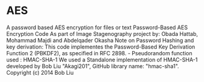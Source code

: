 # AES
A password based AES encryption for files or text
Password-Based AES Encryption Code
As part of Image Stagenography project by: Obada Hattab, Mohammad Majdi and Abdelqader Okasha
Note on Password Hashing and key derivation:
This code implementes the Password-Based Key Derivation Function 2 (PBKDF2), as specified in RFC 2898. - Pseudorandom function used : HMAC-SHA-1
We used a Standalone implementation of HMAC-SHA-1 developed by Bob Liu "Akagi201", GitHub library name: "hmac-sha1". Copyright (c) 2014 Bob Liu


